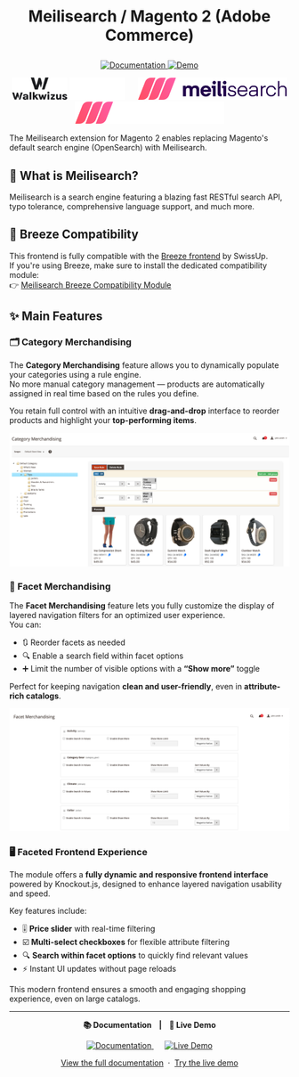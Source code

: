# <p align="center">Meilisearch / Magento 2 (Adobe Commerce)</p>

<p align="center">
    <a href="https://walkwizus.github.io/magento2-module-meilisearch-docs/">
        <img src="https://img.shields.io/badge/docs-available-blue" alt="Documentation">
    </a>
    <a href="https://demo-meilisearch.walkwizus.com/">
        <img src="https://img.shields.io/badge/demo-live-brightgreen" alt="Demo">
    </a>
</p>

<p align="center">
    <img src="docs/assets/logo/walkwizus-logo-light.svg?sanitize=true#gh-light-mode-only" height="40">
    <img src="docs/assets/logo/walkwizus-logo-dark.svg?sanitize=true#gh-dark-mode-only" height="40">
    &nbsp;&nbsp;&nbsp;&nbsp;
    <img src="docs/assets/logo/meilisearch-logo-light.svg?sanitize=true#gh-light-mode-only" height="40">
    <img src="docs/assets/logo/meilisearch-logo-dark.svg?sanitize=true#gh-dark-mode-only" height="40">
</p>

The Meilisearch extension for Magento 2 enables replacing Magento's default search engine (OpenSearch) with Meilisearch.

## 🔎 What is Meilisearch?

Meilisearch is a search engine featuring a blazing fast RESTful search API, typo tolerance, comprehensive language support, and much more.

## 🧩 Breeze Compatibility

This frontend is fully compatible with the [Breeze frontend](https://breezefront.com/) by SwissUp.  
If you're using Breeze, make sure to install the dedicated compatibility module:  
👉 [Meilisearch Breeze Compatibility Module](https://github.com/walkwizus/magento2-module-breeze-meilisearch)

## ✨ Main Features

### 🗂️ Category Merchandising

The **Category Merchandising** feature allows you to dynamically populate your categories using a rule engine.  
No more manual category management — products are automatically assigned in real time based on the rules you define.

You retain full control with an intuitive **drag-and-drop** interface to reorder products and highlight your **top-performing items**.

<p align="center">
  <img src="docs/assets/merchandising/category-merchandising.png" alt="Facet Merchandising" width="800"/>
</p>

### 🧩 Facet Merchandising

The **Facet Merchandising** feature lets you fully customize the display of layered navigation filters for an optimized user experience.  
You can:

- 🔃 Reorder facets as needed
- 🔍 Enable a search field within facet options
- ➕ Limit the number of visible options with a **“Show more”** toggle

Perfect for keeping navigation **clean and user-friendly**, even in **attribute-rich catalogs**.

<p align="center">
  <img src="docs/assets/merchandising/facet-merchandising.png" alt="Facet Merchandising" width="800"/>
</p>

### 🖥️ Faceted Frontend Experience

The module offers a **fully dynamic and responsive frontend interface** powered by Knockout.js, designed to enhance layered navigation usability and speed.

Key features include:

- 🎚️ **Price slider** with real-time filtering
- ☑️ **Multi-select checkboxes** for flexible attribute filtering
- 🔍 **Search within facet options** to quickly find relevant values
- ⚡ Instant UI updates without page reloads

This modern frontend ensures a smooth and engaging shopping experience, even on large catalogs.

---

<p align="center">
    <b>📚 Documentation &nbsp;&nbsp; | &nbsp;&nbsp; 🚀 Live Demo</b>
</p>

<p align="center">
    <a href="https://walkwizus.github.io/magento2-module-meilisearch-docs/" target="_blank">
        <img src="https://img.shields.io/badge/documentation-available-blue?style=for-the-badge" alt="Documentation">
    </a>
    &nbsp;&nbsp;&nbsp;&nbsp;
    <a href="https://demo-meilisearch.walkwizus.com/" target="_blank">
        <img src="https://img.shields.io/badge/demo-live-brightgreen?style=for-the-badge" alt="Live Demo">
    </a>
</p>

<p align="center">
    <a href="https://walkwizus.github.io/magento2-module-meilisearch-docs/" target="_blank">View the full documentation</a> &nbsp;&middot;&nbsp; 
    <a href="https://demo-meilisearch.walkwizus.com/" target="_blank">Try the live demo</a>
</p>
